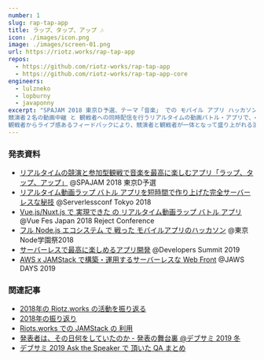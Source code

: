 ```yaml
---
number: 1
slug: rap-tap-app
title: ラップ、タップ、アップ 🎶
icon: ./images/icon.png
image: ./images/screen-01.png
url: https://riotz.works/rap-tap-app
repos:
  - https://github.com/riotz-works/rap-tap-app
  - https://github.com/riotz-works/rap-tap-app-core
engineers:
  - lulzneko
  - lopburny
  - javaponny
excerpt: "SPAJAM 2018 東京Ｄ予選、テーマ「音楽」 での モバイル アプリ ハッカソン 優秀賞 受賞作品。<br/><br/>
競演者２名の動画中継 と 観戦者への同時配信を行うリアルタイムの動画バトル・アプリで、<br/>
観戦者からライブ感あるフィードバックにより、競演者と観戦者が一体となって盛り上がれる演出が特徴。<br/>"
---
```



### 発表資料
- [リアルタイムの競演と参加型観戦で音楽を最高に楽しむアプリ「ラップ、タップ、アップ」](https://riotz.works/slides/?2018-spajam-qualification) @SPAJAM 2018 東京D予選
- [リアルタイム動画ラップ バトル アプリを短時間で作り上げた完全サーバーレスな秘技](https://riotz.works/slides/?2018-serverless-conf) @Serverlessconf Tokyo 2018
- [Vue.js/Nuxt.js で 実現できた の リアルタイム動画ラップ バトル アプリ](https://riotz.works/slides/?2018-vue-fes-reject-con) @Vue Fes Japan 2018 Reject Conference
- [フル Node.js エコシステム で 戦った モバイルアプリのハッカソン](https://riotz.works/slides/?2018-nodefest) @東京Node学園祭2018
- [サーバーレスで最高に楽しめるアプリ開発](https://riotz.works/slides/?2019-devsumi) @Developers Summit 2019
- [AWS x JAMStack で構築・運用するサーバーレスな Web Front](https://riotz.works/slides/?2019-jaws-days) @JAWS DAYS 2019


### 関連記事
- [2018年の Riotz.works の活動を振り返る](https://riotz.works/articles/2018/12/29/what-we-did-in-2018/)
- [2018年の振り返り](https://riotz.works/articles/2018/12/31/review-of-2018/)
- [Riots.works での JAMStack の 利用](https://riotz.works/articles/2019/01/29/how-jamstack-is-used-in-riots.works/)
- [発表者は、その日何をしていたのか - 発表の舞台裏 @デブサミ 2019 冬](https://riotz.works/articles/2019/02/15/backstage-of-presentation-at-devsumi-2019-winter/)
- [デブサミ 2019 Ask the Speaker で 頂いた QA まとめ](https://riotz.works/articles/2019/02/18/summary-of-qa-at-ask-the-speaker-of-devsumi-2019-winter/)
